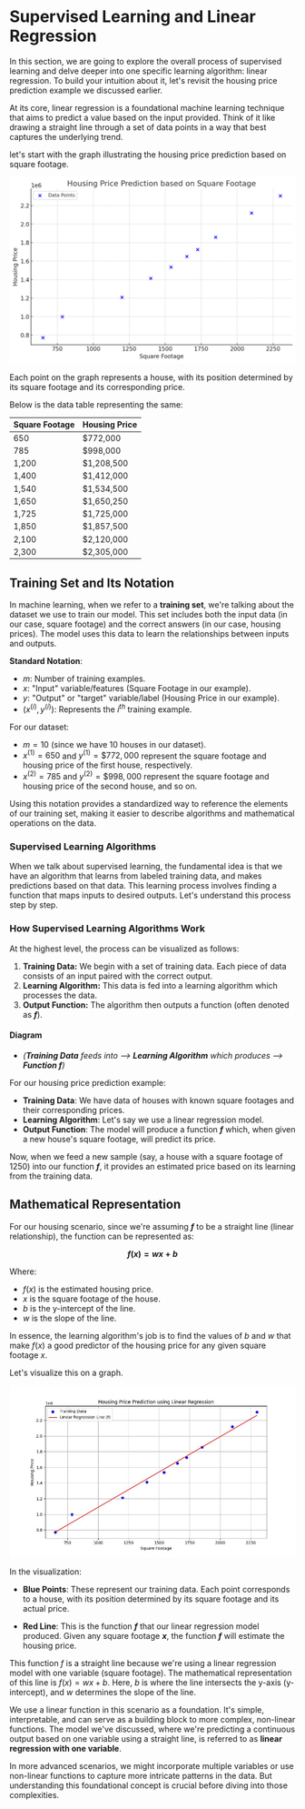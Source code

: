 # Supervised Learning and Linear Regression
In this section, we are going to explore the overall process of supervised learning and delve deeper into 
one specific learning algorithm: linear regression. To build your intuition about it, let's revisit 
the housing price prediction example we discussed earlier.

At its core, linear regression is a foundational machine learning technique that aims to predict a value 
based on the input provided. Think of it like drawing a straight line through a set of data points in a way 
that best captures the underlying trend.
  
  let's start with the graph illustrating the housing price prediction based on square footage. 
  
<p align="center">

<img src="/machine_learning_basic/Housing-Price-Prediction.jpg" alt="housing price prediction" width="550">

</p> 
  
  
  Each point on the graph represents a house, with its position determined by its square footage and its corresponding price.
  
  Below is the data table representing the same:
  
  | Square Footage | Housing Price |
|----------------|---------------|
| 650            | $772,000      |
| 785            | $998,000      |
| 1,200          | $1,208,500    |
| 1,400          | $1,412,000    |
| 1,540          | $1,534,500    |
| 1,650          | $1,650,250    |
| 1,725          | $1,725,000    |
| 1,850          | $1,857,500    |
| 2,100          | $2,120,000    |
| 2,300          | $2,305,000    |

## Training Set and Its Notation

In machine learning, when we refer to a **training set**, we're talking about the dataset we use to train our model. 
This set includes both the input data (in our case, square footage) and the correct answers (in our case, housing prices). 
The model uses this data to learn the relationships between inputs and outputs.

**Standard Notation**:
- $m$: Number of training examples.
- $x$: "Input" variable/features (Square Footage in our example).
- $y$: "Output" or "target" variable/label (Housing Price in our example).
- $(x^{(i)}, y^{(i)})$: Represents the $i^{th}$ training example.

For our dataset:
- $m = 10$ (since we have 10 houses in our dataset).
- $x^{(1)} = 650$ and $y^{(1)} = \$772,000$ represent the square footage and housing price of the first house, respectively.
- $x^{(2)} = 785$ and $y^{(2)} = \$998,000$ represent the square footage and housing price of the second house, and so on.

Using this notation provides a standardized way to reference the elements of our training set, 
making it easier to describe algorithms and mathematical operations on the data.

### Supervised Learning Algorithms

When we talk about supervised learning, the fundamental idea is that we have an algorithm that learns from labeled training data, and makes predictions based on that data. This learning process involves finding a function that maps inputs to desired outputs. Let's understand this process step by step.

### How Supervised Learning Algorithms Work

At the highest level, the process can be visualized as follows:

1. **Training Data:** We begin with a set of training data. Each piece of data consists of an input paired with the correct output.
2. **Learning Algorithm:** This data is fed into a learning algorithm which processes the data.
3. **Output Function:** The algorithm then outputs a function (often denoted as **$f$**).

#### Diagram

- _(**Training Data** feeds into --> **Learning Algorithm** which produces --> **Function $f$**)_ 

For our housing price prediction example:

- **Training Data**: We have data of houses with known square footages and their corresponding prices.
- **Learning Algorithm**: Let's say we use a linear regression model.
- **Output Function**: The model will produce a function **$f$** which, when given a new house's square footage, will predict its price.

Now, when we feed a new sample (say, a house with a square footage of 1250) into our function **$f$**, it provides an estimated price based on its learning from the training data.

## Mathematical Representation

For our housing scenario, since we're assuming **$f$** to be a straight line (linear relationship), the function can be represented as:

**$$ f(x) = w x + b$$**

Where:

- $f(x)$ is the estimated housing price.
- $x$ is the square footage of the house.
- $b$ is the y-intercept of the line.
- $w$ is the slope of the line.

In essence, the learning algorithm's job is to find the values of $b$ and $w$ that make $f(x)$ a good predictor of the housing price for any given square footage $x$.

Let's visualize this on a graph.

<p align="center">

<img src="/machine_learning_basic/Housing-Price-Prediction-Linear.jpeg" alt="housing price prediction linear" width="650">

</p> 

In the visualization:

- **Blue Points**: These represent our training data. Each point corresponds to a house, with its position determined by its square footage and its actual price.
  
- **Red Line**: This is the function **$f$** that our linear regression model produced. Given any square footage **$x$**, the function **$f$** will estimate the housing price.

This function $f$ is a straight line because we're using a linear regression model with one variable (square footage). The mathematical representation of this line is $f(x) = w x + b$. Here, $b$ is where the line intersects the y-axis (y-intercept), and $w$ determines the slope of the line.

We use a linear function in this scenario as a foundation. It's simple, interpretable, and can serve as a building block to more complex, non-linear functions. The model we've discussed, where we're predicting a continuous output based on one variable using a straight line, is referred to as **linear regression with one variable**.

In more advanced scenarios, we might incorporate multiple variables or use non-linear functions to capture more intricate patterns in the data. But understanding this foundational concept is crucial before diving into those complexities.





